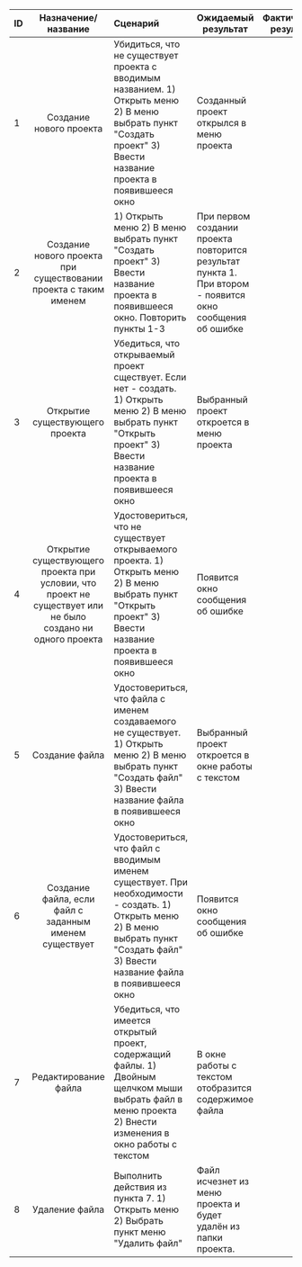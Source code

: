 ID|Назначение/<br />название|Сценарий|Ожидаемый<br />результат|Фактический<br />результат|Оценка
--|:------------------------:|:--------|-------------------|---------------------|------
1|Создание нового проекта|Убидиться, что не существует проекта с вводимым названием. 1) Открыть меню 2) В меню выбрать пункт "Создать проект" 3) Ввести название проекта в появившееся окно|Созданный проект открылся в меню проекта| |
2|Создание нового проекта при существовании проекта с таким именем|1) Открыть меню 2) В меню выбрать пункт "Создать проект" 3) Ввести название проекта в появившееся окно. Повторить пункты 1-3|При первом создании проекта повторится результат пункта 1. При втором - появится окно сообщения об ошибке| 
3|Открытие существующего проекта|Убедиться, что открываемый проект сществует. Если нет - создать. 1) Открыть меню 2) В меню выбрать пункт "Открыть проект" 3) Ввести название проекта в появившееся окно|Выбранный проект откроется в меню проекта| 
4|Открытие существующего проекта при условии, что проект не существует или не было создано ни одного проекта|Удостовериться, что не существует открываемого проекта. 1) Открыть меню 2) В меню выбрать пункт "Открыть проект" 3) Ввести название проекта в появившееся окно|Появится окно сообщения об ошибке| 
5|Создание файла|Удостовериться, что файла с именем создаваемого не существует. 1) Открыть меню 2) В меню выбрать пункт "Создать файл" 3) Ввести название файла в появившееся окно|Выбранный проект откроется в окне работы с текстом| 
6|Создание файла, если файл с заданным именем существует|Удостовериться, что файл с вводимым именем существует. При необходимости - создать. 1) Открыть меню 2) В меню выбрать пункт "Создать файл" 3) Ввести название файла в появившееся окно|Появится окно сообщения об ошибке| 
7|Редактирование файла|Убедиться, что имеется открытый проект, содержащий файлы. 1) Двойным щелчком мыши выбрать файл в меню проекта 2) Внести изменения в окно работы с текстом|В окне работы с текстом отобразится содержимое файла| 
8|Удаление файла|Выполнить действия из пункта 7. 1) Открыть меню 2) Выбрать пункт меню "Удалить файл"|Файл исчезнет из меню проекта и будет удалён из папки проекта.| 
